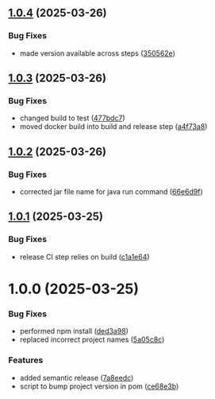 ## [1.0.4](https://github.com/deepthought42/PageBuilder/compare/v1.0.3...v1.0.4) (2025-03-26)


### Bug Fixes

* made version available across steps ([350562e](https://github.com/deepthought42/PageBuilder/commit/350562e23870c4a77664e59d49335cdf3615a3e2))

## [1.0.3](https://github.com/deepthought42/PageBuilder/compare/v1.0.2...v1.0.3) (2025-03-26)


### Bug Fixes

* changed build to test ([477bdc7](https://github.com/deepthought42/PageBuilder/commit/477bdc771d72bf836fdc6333ac2d7560a5ae4d6c))
* moved docker build into build and release step ([a4f73a8](https://github.com/deepthought42/PageBuilder/commit/a4f73a84f06d843786b8338c2bdd29b31dd3a553))

## [1.0.2](https://github.com/deepthought42/PageBuilder/compare/v1.0.1...v1.0.2) (2025-03-26)


### Bug Fixes

* corrected jar file name for java run command ([66e6d9f](https://github.com/deepthought42/PageBuilder/commit/66e6d9f1326de81d90f210e1ce8790dc5ff4938c))

## [1.0.1](https://github.com/deepthought42/PageBuilder/compare/v1.0.0...v1.0.1) (2025-03-25)


### Bug Fixes

* release CI step relies on build ([c1a1e64](https://github.com/deepthought42/PageBuilder/commit/c1a1e64bc52695438d962664a1edba12d64c2a65))

# 1.0.0 (2025-03-25)


### Bug Fixes

* performed npm install ([ded3a98](https://github.com/deepthought42/PageBuilder/commit/ded3a983452730f958266fadfd0a98f54d3c6f57))
* replaced incorrect project names ([5a05c8c](https://github.com/deepthought42/PageBuilder/commit/5a05c8c07078e029f0782977f27857d091d24dac))


### Features

* added semantic release ([7a8eedc](https://github.com/deepthought42/PageBuilder/commit/7a8eedc226cfae55477dbebca53db44924ac9605))
* script to bump project version in pom ([ce68e3b](https://github.com/deepthought42/PageBuilder/commit/ce68e3beeadab48efb67aaae2f19736e84d256b6))

